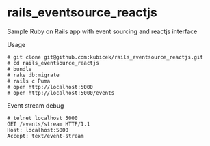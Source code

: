 # rails_eventsource_reactjs
Sample Ruby on Rails app with event sourcing and reactjs interface

Usage

	# git clone git@github.com:kubicek/rails_eventsource_reactjs.git
	# cd rails_eventsource_reactjs
	# bundle
	# rake db:migrate
	# rails c Puma
	# open http://localhost:5000
	# open http://localhost:5000/events

Event stream debug

	# telnet localhost 5000
	GET /events/stream HTTP/1.1
	Host: localhost:5000
	Accept: text/event-stream
